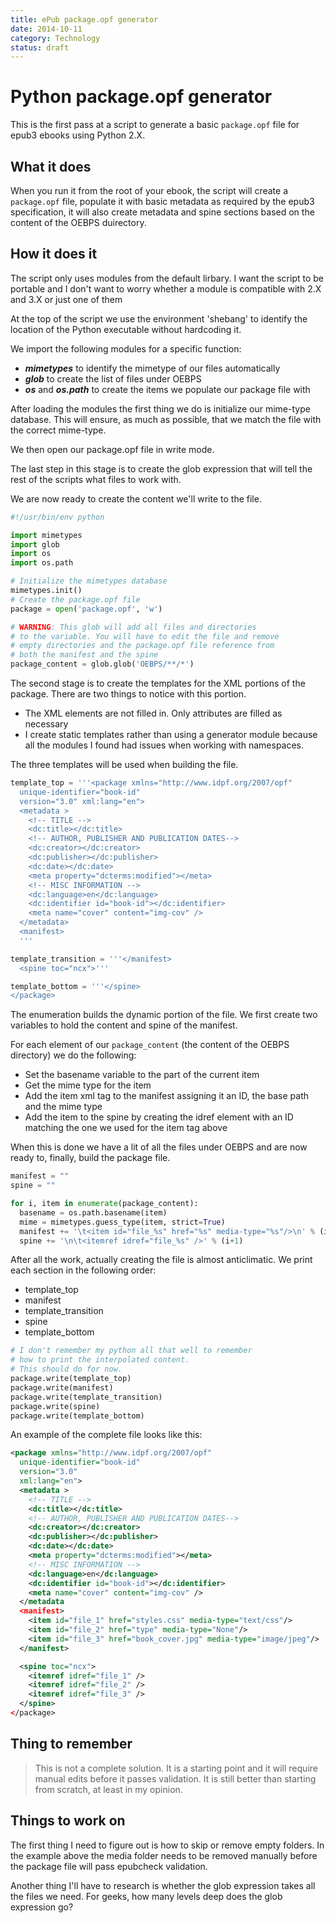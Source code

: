 ```yaml
---
title: ePub package.opf generator
date: 2014-10-11
category: Technology
status: draft
---
```


# Python package.opf generator

This is the first pass at a script to generate a basic <code>package.opf</code> file for epub3 ebooks using Python 2.X.

## What it does

When you run it from the root of your ebook, the script will create a <code>package.opf</code> file, populate it with basic metadata as required by the epub3 specification, it will also create metadata and spine sections based on the content of the OEBPS duirectory.

## How it does it

The script only uses modules from the default lirbary. I want the script to be portable and I don't want to worry whether a module is compatible with 2.X and 3.X or just one of them

At the top of the script we use the environment 'shebang' to identify the location of the Python executable without hardcoding it. 

We import the following modules for a specific function:

* ***mimetypes*** to identify the mimetype of our files automatically
* ***glob*** to create the list of files under OEBPS
* ***os*** and ***os.path*** to create the items we populate our package file with

After loading the modules the first thing we do is initialize our mime-type database. This will ensure, as much as possible, that we match the file with the correct mime-type.

We then open our package.opf file in write mode. 

The last step in this stage is to create the glob expression that will tell the rest of the scripts what files to work with. 

We are now ready to create the content we'll write to the file. 

```python
#!/usr/bin/env python 

import mimetypes
import glob
import os
import os.path

# Initialize the mimetypes database
mimetypes.init()
# Create the package.opf file
package = open('package.opf', 'w')

# WARNING: This glob will add all files and directories 
# to the variable. You will have to edit the file and remove
# empty directories and the package.opf file reference from
# both the manifest and the spine
package_content = glob.glob('OEBPS/**/*')
```
The second stage is to create the templates for the XML portions of the package. There are two things to notice with this portion. 

* The XML elements are not filled in. Only attributes are filled as necessary
* I create static templates rather than using a generator module because all the modules I found had issues when working with namespaces. 

The three templates will be used when building the file.

```python
template_top = '''<package xmlns="http://www.idpf.org/2007/opf"
  unique-identifier="book-id"
  version="3.0" xml:lang="en">
  <metadata >
    <!-- TITLE -->
    <dc:title></dc:title>
    <!-- AUTHOR, PUBLISHER AND PUBLICATION DATES-->
    <dc:creator></dc:creator>
    <dc:publisher></dc:publisher>
    <dc:date></dc:date>
    <meta property="dcterms:modified"></meta>
    <!-- MISC INFORMATION -->
    <dc:language>en</dc:language>
    <dc:identifier id="book-id"></dc:identifier>
    <meta name="cover" content="img-cov" />
  </metadata>
  <manifest>
  '''

template_transition = '''</manifest>
  <spine toc="ncx">'''

template_bottom = '''</spine>
</package>

```
The enumeration builds the dynamic portion of the file. We first create two variables to hold the content and spine of the manifest.

For each element of our <code>package_content</code> (the content of the OEBPS directory) we do the following:

* Set the basename variable to the part of the current item
* Get the mime type for the item
* Add the item xml tag to the manifest assigning it an ID, the base path and the mime type
* Add the item to the spine by creating the idref element with an ID matching the one we used for the item tag above

When this is done we have a lit of all the files under OEBPS and are now ready to, finally, build the package file.

```python
manifest = ""
spine = ""

for i, item in enumerate(package_content):
  basename = os.path.basename(item)
  mime = mimetypes.guess_type(item, strict=True)
  manifest += '\t<item id="file_%s" href="%s" media-type="%s"/>\n' % (i+1, basename, mime[0])
  spine += '\n\t<itemref idref="file_%s" />' % (i+1)
```
After all the work, actually creating the file is almost anticlimatic. We print each section in the following order:

* template_top
* manifest
* template_transition
* spine
* template_bottom


```python
# I don't remember my python all that well to remember 
# how to print the interpolated content. 
# This should do for now.
package.write(template_top)
package.write(manifest)
package.write(template_transition)
package.write(spine)
package.write(template_bottom)
```
An example of the complete file looks like this:

```xml
<package xmlns="http://www.idpf.org/2007/opf"
  unique-identifier="book-id"
  version="3.0" 
  xml:lang="en">
  <metadata >
    <!-- TITLE -->
    <dc:title></dc:title>
    <!-- AUTHOR, PUBLISHER AND PUBLICATION DATES-->
    <dc:creator></dc:creator>
    <dc:publisher></dc:publisher>
    <dc:date></dc:date>
    <meta property="dcterms:modified"></meta>
    <!-- MISC INFORMATION -->
    <dc:language>en</dc:language>
    <dc:identifier id="book-id"></dc:identifier>
    <meta name="cover" content="img-cov" />
  </metadata
  <manifest>
    <item id="file_1" href="styles.css" media-type="text/css"/>
    <item id="file_2" href="type" media-type="None"/>
    <item id="file_3" href="book_cover.jpg" media-type="image/jpeg"/>
  </manifest>

  <spine toc="ncx">
    <itemref idref="file_1" />
    <itemref idref="file_2" />
    <itemref idref="file_3" />
  </spine>
</package>
```

## Thing to remember

>This is not a complete solution. It is a starting point and it will require manual edits before it passes validation. It is still better than starting from scratch, at least in my opinion.

## Things to work on

The first thing I need to figure out is how to skip or remove empty folders. In the example above the media folder needs to be removed manually before the package file will pass epubcheck validation.

Another thing I'll have to research is whether the glob expression takes all the files we need. For geeks, how many levels deep does the glob expression go?

